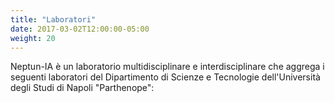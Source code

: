 ```yaml
---
title: "Laboratori"
date: 2017-03-02T12:00:00-05:00
weight: 20
---
```


Neptun-IA è un laboratorio multidisciplinare e interdisciplinare che aggrega i seguenti laboratori del Dipartimento di Scienze e Tecnologie dell'Università degli Studi di Napoli "Parthenope":
